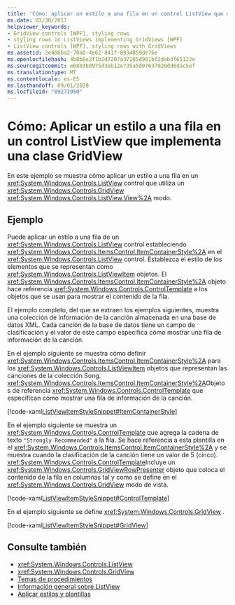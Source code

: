 ```yaml
---
title: 'Cómo: aplicar un estilo a una fila en un control ListView que usa GridView'
ms.date: 03/30/2017
helpviewer_keywords:
- GridView controls [WPF], styling rows
- styling rows in ListViews implementing GridViews [WPF]
- ListView controls [WPF], styling rows with GridViews
ms.assetid: 2e406ba2-70a0-4e62-841f-0934859de76e
ms.openlocfilehash: 4b8b8e2f1b2d7207a37205d981bf2dab3f65122e
ms.sourcegitcommit: e0803b8975d3eb12e735a5d07637020dd6dac5ef
ms.translationtype: MT
ms.contentlocale: es-ES
ms.lasthandoff: 09/01/2020
ms.locfileid: "89271950"
---
```

# <a name="how-to-style-a-row-in-a-listview-that-implements-a-gridview"></a>Cómo: Aplicar un estilo a una fila en un control ListView que implementa una clase GridView
En este ejemplo se muestra cómo aplicar un estilo a una fila en un <xref:System.Windows.Controls.ListView> control que utiliza un <xref:System.Windows.Controls.GridView> <xref:System.Windows.Controls.ListView.View%2A> modo.  
  
## <a name="example"></a>Ejemplo  
 Puede aplicar un estilo a una fila de un <xref:System.Windows.Controls.ListView> control estableciendo <xref:System.Windows.Controls.ItemsControl.ItemContainerStyle%2A> en el <xref:System.Windows.Controls.ListView> control. Establezca el estilo de los elementos que se representan como <xref:System.Windows.Controls.ListViewItem> objetos. El <xref:System.Windows.Controls.ItemsControl.ItemContainerStyle%2A> objeto hace referencia <xref:System.Windows.Controls.ControlTemplate> a los objetos que se usan para mostrar el contenido de la fila.  
  
 El ejemplo completo, del que se extraen los ejemplos siguientes, muestra una colección de información de la canción almacenada en una base de datos XML. Cada canción de la base de datos tiene un campo de clasificación y el valor de este campo especifica cómo mostrar una fila de información de la canción.  
  
 En el ejemplo siguiente se muestra cómo definir <xref:System.Windows.Controls.ItemsControl.ItemContainerStyle%2A> para los <xref:System.Windows.Controls.ListViewItem> objetos que representan las canciones de la colección Song. <xref:System.Windows.Controls.ItemsControl.ItemContainerStyle%2A>Objetos de referencia <xref:System.Windows.Controls.ControlTemplate> que especifican cómo mostrar una fila de información de la canción.  
  
 [!code-xaml[ListViewItemStyleSnippet#ItemContainerStyle](~/samples/snippets/csharp/VS_Snippets_Wpf/ListViewItemStyleSnippet/CS/Window1.xaml#itemcontainerstyle)]  
  
 En el ejemplo siguiente se muestra un <xref:System.Windows.Controls.ControlTemplate> que agrega la cadena de texto `"Strongly Recommended"` a la fila. Se hace referencia a esta plantilla en el <xref:System.Windows.Controls.ItemsControl.ItemContainerStyle%2A> y se muestra cuando la clasificación de la canción tiene un valor de 5 (cinco). <xref:System.Windows.Controls.ControlTemplate>Incluye un <xref:System.Windows.Controls.GridViewRowPresenter> objeto que coloca el contenido de la fila en columnas tal y como se define en el <xref:System.Windows.Controls.GridView> modo de vista.  
  
 [!code-xaml[ListViewItemStyleSnippet#ControlTemplate](~/samples/snippets/csharp/VS_Snippets_Wpf/ListViewItemStyleSnippet/CS/Window1.xaml#controltemplate)]  
  
 En el ejemplo siguiente se define <xref:System.Windows.Controls.GridView> .  
  
 [!code-xaml[ListViewItemStyleSnippet#GridView](~/samples/snippets/csharp/VS_Snippets_Wpf/ListViewItemStyleSnippet/CS/Window1.xaml#gridview)]  
  
## <a name="see-also"></a>Consulte también

- <xref:System.Windows.Controls.ListView>
- <xref:System.Windows.Controls.GridView>
- [Temas de procedimientos](listview-how-to-topics.md)
- [Información general sobre ListView](listview-overview.md)
- [Aplicar estilos y plantillas](../../../desktop-wpf/fundamentals/styles-templates-overview.md)
